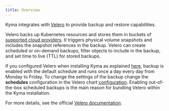 ```yaml
---
title: Overview
---
```


Kyma integrates with [Velero](https://github.com/vmware-tanzu/velero/) to provide backup and restore capabilities.

Velero backs up Kubernetes resources and stores them in buckets of [supported cloud providers](https://velero.io/docs/v1.3.1/supported-providers/). It triggers physical volume snapshots and includes the snapshot references in the backup. Velero can create scheduled or on-demand backups, filter objects to include in the backup, and set time to live (TTL) for stored backups.

If you configured Velero when installing Kyma as explained [here](/components/backup/#installation-installation), backup is enabled with the default schedule and runs once a day every day from Monday to Friday. To change the settings of the backup change the **schedules** configuration in the Velero chart [configuration](/components/backup/#configuration-velero-chart). Enabling out-of-the-box scheduled backups is the main reason for bundling Velero within the Kyma installation.

For more details, see the official [Velero documentation](https://velero.io/docs/v1.3.1).

